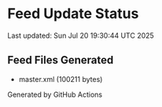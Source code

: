 # Feed Update Status
Last updated: Sun Jul 20 19:30:44 UTC 2025

## Feed Files Generated
- master.xml (100211 bytes)

Generated by GitHub Actions
